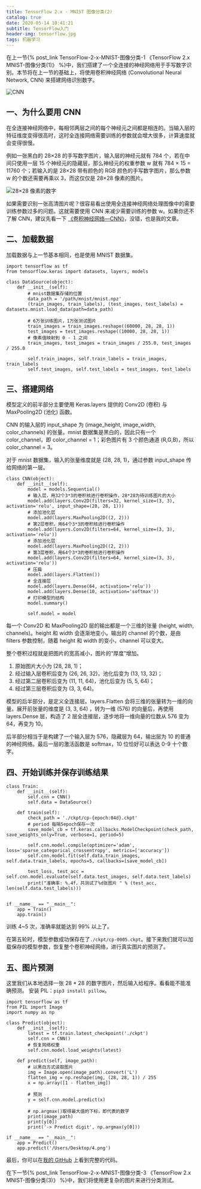 ```yaml
---
title: TensorFlow 2.x - MNIST 图像分类(2)
catalog: true
date: 2020-05-14 10:41:21
subtitle: TensorFlow入门
header-img: tensorflow.jpg
tags: 机器学习
---
```


在上一节{% post_link TensorFlow-2-x-MNIST-图像分类-1 《TensorFlow 2.x MNIST-图像分类(1)》 %}中，我们搭建了一个全连接的神经网络用于手写数字识别。本节将在上一节的基础上，将使用卷积神经网络 (Convolutional Neural Network, CNN) 来搭建网络识别数字。

![CNN](https://upload-images.jianshu.io/upload_images/2708793-207924bb7c1b030e.png?imageMogr2/auto-orient/strip%7CimageView2/2/w/1240)


## 一、为什么要用 CNN

在全连接神经网络中，每相邻两层之间的每个神经元之间都是相连的。当输入层的特征维度变得很高时，这时全连接网络需要训练的参数就会增大很多，计算速度就会变得很慢。

例如一张黑白的 28×28 的手写数字图片，输入层的神经元就有 784 个，若在中间只使用一层 15 个神经元的隐藏层，那么神经元的权重参数 w 就有 784 × 15 = 11760 个；若输入的是 28×28 带有颜色的 RGB 颜色的手写数字图片，那么参数 w 的个数还需要再乘以 3，而这仅仅是 28×28 像素的图片。

![28×28 像素的数字](https://upload-images.jianshu.io/upload_images/2708793-99dec7a45d0ded12.png?imageMogr2/auto-orient/strip%7CimageView2/2/w/1240)

如果需要识别一张高清图片呢？很容易看出使用全连接神经网络处理图像中的需要训练参数过多的问题。这就需要使用 CNN 来减少需要训练的参数 w。如果你还不了解 CNN，建议先看一下 [《卷积神经网络—CNN》](https://www.jianshu.com/p/d813215b27fc)，没错，也是我的文章。

## 二、加载数据

加载数据与上一节基本相同，也是使用 MNIST 数据集。

```
import tensorflow as tf
from tensorflow.keras import datasets, layers, models

class DataSource(object):
    def __init__(self):
        # mnist数据集存储的位置
        data_path = '/path/mnist/mnist.npz'
        (train_images, train_labels), (test_images, test_labels) = datasets.mnist.load_data(path=data_path)

        # 6万张训练图片，1万张测试图片
        train_images = train_images.reshape((60000, 28, 28, 1))
        test_images = test_images.reshape((10000, 28, 28, 1))
        # 像素值映射到 0 - 1 之间
        train_images, test_images = train_images / 255.0, test_images / 255.0

        self.train_images, self.train_labels = train_images, train_labels
        self.test_images, self.test_labels = test_images, test_labels
```

## 三、搭建网络

模型定义的前半部分主要使用 Keras.layers 提供的 Conv2D (卷积) 与MaxPooling2D (池化) 函数。

CNN 的输入层的 input_shape 为 (image_height, image_width, color_channels) 的张量。mnist 数据集是黑白的，因此只有一个 color_channel，即 color_channel = 1；彩色图片有 3 个颜色通道 (R,G,B)，所以 color_channel = 3。

对于 mnist 数据集，输入的张量维度就是 (28, 28, 1)，通过参数 input_shape 传给网络的第一层。
```
class CNN(object):
    def __init__(self):
        model = models.Sequential()
        # 输入层，用32个3*3的卷积核进行卷积操作，28*28为待训练图片的大小
        model.add(layers.Conv2D(filters=32, kernel_size=(3, 3), activation='relu', input_shape=(28, 28, 1)))
        # 添加池化层
        model.add(layers.MaxPooling2D((2, 2)))
        # 第2层卷积，用64个3*3的卷积核进行卷积操作
        model.add(layers.Conv2D(filters=64, kernel_size=(3, 3), activation='relu'))
        # 添加池化层
        model.add(layers.MaxPooling2D((2, 2)))
        # 第3层卷积，用64个3*3的卷积核进行卷积操作
        model.add(layers.Conv2D(filters=64, kernel_size=(3, 3), activation='relu'))
        # 压扁
        model.add(layers.Flatten())
        # 全连接层
        model.add(layers.Dense(64, activation='relu'))
        model.add(layers.Dense(10, activation='softmax'))
        # 打印模型的结构
        model.summary()

        self.model = model

```
每一个 Conv2D 和 MaxPooling2D 层的输出都是一个三维的张量 (height, width, channels)。height 和 width 会逐渐地变小。输出的 channel 的个数，是由 filters 参数控制，随着 height 和 width 的变小，channel 可以变大。

整个卷积过程就是把图片的宽高减小，图片的“厚度”增加。

1. 原始图片大小为 (28, 28, 1)；
2. 经过输入层卷积后变为 (26, 26, 32)，池化后变为 (13, 13, 32)；
3. 经过第二层卷积后变为 (11, 11, 64)，池化后变为  (5, 5, 64)；
4. 经过第三层卷积后变为 (3, 3, 64)。

模型的后半部分，是定义全连接层。layers.Flatten 会将三维的张量转为一维的向量。展开前张量的维度是 (3, 3, 64) ，转为一维 (576) 的向量后，再使用 layers.Dense 层，构造了 2 层全连接层，逐步地将一维向量的位数从 576 变为 64，再变为 10。

后半部分相当于是构建了一个输入层为 576，隐藏层为 64，输出层为 10 的普通的神经网络。最后一层的激活函数是 softmax，10 位恰好可以表达 0-9 十个数字。

## 四、开始训练并保存训练结果

```
class Train:
    def __init__(self):
        self.cnn = CNN()
        self.data = DataSource()

    def train(self):
        check_path = './ckpt/cp-{epoch:04d}.ckpt'
        # period 每隔5epoch保存一次
        save_model_cb = tf.keras.callbacks.ModelCheckpoint(check_path, save_weights_only=True, verbose=1, period=5)

        self.cnn.model.compile(optimizer='adam', loss='sparse_categorical_crossentropy', metrics=['accuracy'])
        self.cnn.model.fit(self.data.train_images, self.data.train_labels, epochs=5, callbacks=[save_model_cb])

        test_loss, test_acc = self.cnn.model.evaluate(self.data.test_images, self.data.test_labels)
        print("准确率: %.4f，共测试了%d张图片 " % (test_acc, len(self.data.test_labels)))


if __name__ == "__main__":
    app = Train()
    app.train()
```

训练 4~5 次，准确率就能达到 99% 以上了。


在第五轮时，模型参数成功保存在了`./ckpt/cp-0005.ckpt`。接下来我们就可以加载保存的模型参数，恢复整个卷积神经网络，进行真实图片的预测了。

## 五、图片预测
这里我们从本地选择一张 28 * 28 的数字图片，然后输入给程序。看看能不能准确预测。
安装 PIL：`pip3 install pillow`。

```
import tensorflow as tf
from PIL import Image
import numpy as np

class Predict(object):
    def __init__(self):
        latest = tf.train.latest_checkpoint('./ckpt')
        self.cnn = CNN()
        # 恢复网络权重
        self.cnn.model.load_weights(latest)

    def predict(self, image_path):
        # 以黑白方式读取图片
        img = Image.open(image_path).convert('L')
        flatten_img = np.reshape(img, (28, 28, 1)) / 255
        x = np.array([1 - flatten_img])

        # 预测
        y = self.cnn.model.predict(x)

        # np.argmax()取得最大值的下标，即代表的数字
        print(image_path)
        print(y[0])
        print('-> Predict digit', np.argmax(y[0]))

if __name__ == "__main__":
    app = Predict()
    app.predict('/Users/Desktop/4.png')
```
最后，你可以在[我的 GitHub](https://github.com/hezongjiang/TensorflowDemos/blob/master/classify_images_number_cnn.py) 上看到完整的代码。

在下一节{% post_link TensorFlow-2-x-MNIST-图像分类-3 《TensorFlow 2.x MNIST-图像分类(3)》 %}中，我们将使用更复杂的图片来进行分类测试。